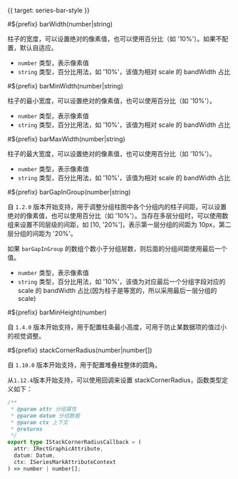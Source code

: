 {{ target: series-bar-style }}

#${prefix} barWidth(number|string)

柱子的宽度，可以设置绝对的像素值，也可以使用百分比（如 '10%'）。如果不配置，默认自适应。

- `number` 类型，表示像素值
- `string` 类型，百分比用法，如 '10%'，该值为相对 scale 的 bandWidth 占比

#${prefix} barMinWidth(number|string)

柱子的最小宽度，可以设置绝对的像素值，也可以使用百分比（如 '10%'）。

- `number` 类型，表示像素值
- `string` 类型，百分比用法，如 '10%'，该值为相对 scale 的 bandWidth 占比

#${prefix} barMaxWidth(number|string)

柱子的最大宽度，可以设置绝对的像素值，也可以使用百分比（如 '10%'）。

- `number` 类型，表示像素值
- `string` 类型，百分比用法，如 '10%'，该值为相对 scale 的 bandWidth 占比

#${prefix} barGapInGroup(number|string)

自 `1.2.0` 版本开始支持，用于调整分组柱图中各个分组内的柱子间距，可以设置绝对的像素值，也可以使用百分比（如 '10%'）。当存在多层分组时，可以使用数组来设置不同层级的间距，如 [10, '20%']，表示第一层分组的间距为 10px，第二层分组的间距为 '20%'。

如果 `barGapInGroup` 的数组个数小于分组层数，则后面的分组间距使用最后一个值。

- `number` 类型，表示像素值
- `string` 类型，百分比用法，如 '10%'，该值为对应最后一个分组字段对应的 scale 的 bandWidth 占比(因为柱子是等宽的，所以采用最后一层分组的 scale)

#${prefix} barMinHeight(number)

自 `1.4.0` 版本开始支持，用于配置柱条最小高度，可用于防止某数据项的值过小的视觉调整。

#${prefix} stackCornerRadius(number|number[])

自 `1.10.0` 版本开始支持，用于配置堆叠柱整体的圆角。

从`1.12.4`版本开始支持，可以使用回调来设置 stackCornerRadius，函数类型定义如下：

```ts
/**
 * @param attr 分组属性
 * @param datum 分组数据
 * @param ctx 上下文
 * @returns
 */
export type IStackCornerRadiusCallback = (
  attr: IRectGraphicAttribute,
  datum: Datum,
  ctx: ISeriesMarkAttributeContext
) => number | number[];
```
